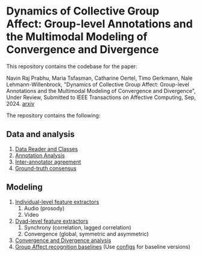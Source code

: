 # Dynamics of Collective Group Affect: Group-level Annotations and the Multimodal Modeling of Convergence and Divergence

This repository contains the codebase for the paper:

Navin Raj Prabhu, Maria Tsfasman, Catharine Oertel, Timo Gerkmann, Nale Lehmann-Willenbrock, "Dynamics of Collective Group Affect: Group-level Annotations and the Multimodal Modeling of Convergence and Divergence", Under Review, Submitted to  IEEE Transactions on Affective Computing, Sep, 2024. [arxiv](https://arxiv.org/abs/2409.08578)


The repository contains the following:

## Data and analysis

1. [Data Reader and Classes](https://github.com/sp-uhh/group_affect/tree/main/readers)
2. [Annotation Analysis](https://github.com/sp-uhh/group_affect/tree/main/analysis/annotations)
3. [Inter-annotator agreement](https://github.com/sp-uhh/group_affect/blob/main/analysis/annotations/interannot_agreement.ipynb)
4. [Ground-truth consensus](https://github.com/sp-uhh/group_affect/blob/main/analysis/annotations/agreement_utils.py)


## Modeling

1. [Individual-level feature extractors](https://github.com/sp-uhh/group_affect/tree/main/feature_extractor)
   1. Audio (prosody)
   2. Video
2. [Dyad-level feature extractors](https://github.com/sp-uhh/group_affect/tree/main/groupsync/features/dyadic)
   1. Synchrony (correlation, lagged correlation)
   2. Convergence (global, symmetric and asymmetric)
2. [Convergence and Divergence analysis](https://github.com/sp-uhh/group_affect/tree/main/analysis/features)
3. [Group Affect recognition baselines](https://github.com/sp-uhh/group_affect/blob/main/models.py) (Use [configs](https://github.com/sp-uhh/group_affect/tree/main/configs) for baseline versions) 
